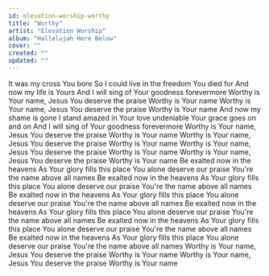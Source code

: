 ```yaml
---
id: elevation-worship-worthy
title: "Worthy"
artist: "Elevation Worship"
album: "Hallelujah Here Below"
cover: ""
created: ""
updated: ""
---
```


It was my cross You bore
So I could live in the freedom You died for
And now my life is Yours
And I will sing of Your goodness forevermore
Worthy is Your name, Jesus
You deserve the praise
Worthy is Your name
Worthy is Your name, Jesus
You deserve the praise
Worthy is Your name
And now my shame is gone
I stand amazed in Your love undeniable
Your grace goes on and on
And I will sing of Your goodness forevermore
Worthy is Your name, Jesus
You deserve the praise
Worthy is Your name
Worthy is Your name, Jesus
You deserve the praise
Worthy is Your name
Worthy is Your name, Jesus
You deserve the praise
Worthy is Your name
Worthy is Your name, Jesus
You deserve the praise
Worthy is Your name
Be exalted now in the heavens
As Your glory fills this place
You alone deserve our praise
You're the name above all names
Be exalted now in the heavens
As Your glory fills this place
You alone deserve our praise
You're the name above all names
Be exalted now in the heavens
As Your glory fills this place
You alone deserve our praise
You're the name above all names
Be exalted now in the heavens
As Your glory fills this place
You alone deserve our praise
You're the name above all names
Be exalted now in the heavens
As Your glory fills this place
You alone deserve our praise
You're the name above all names
Be exalted now in the heavens
As Your glory fills this place
You alone deserve our praise
You're the name above all names
Worthy is Your name, Jesus
You deserve the praise
Worthy is Your name
Worthy is Your name, Jesus
You deserve the praise
Worthy is Your name